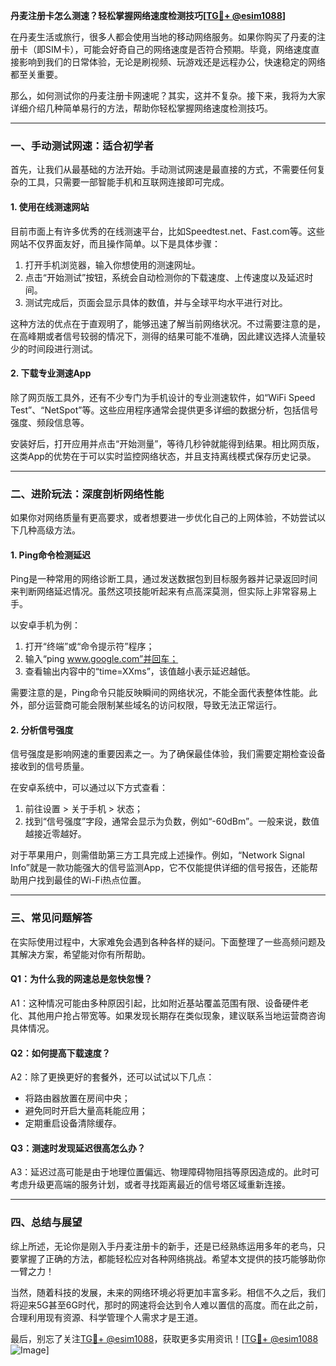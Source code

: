 **丹麦注册卡怎么测速？轻松掌握网络速度检测技巧[[TG💪+ @esim1088](https://t.me/s/esim1088)]**

在丹麦生活或旅行，很多人都会使用当地的移动网络服务。如果你购买了丹麦的注册卡（即SIM卡），可能会好奇自己的网络速度是否符合预期。毕竟，网络速度直接影响到我们的日常体验，无论是刷视频、玩游戏还是远程办公，快速稳定的网络都至关重要。

那么，如何测试你的丹麦注册卡网速呢？其实，这并不复杂。接下来，我将为大家详细介绍几种简单易行的方法，帮助你轻松掌握网络速度检测技巧。

---

### **一、手动测试网速：适合初学者**

首先，让我们从最基础的方法开始。手动测试网速是最直接的方式，不需要任何复杂的工具，只需要一部智能手机和互联网连接即可完成。

#### **1. 使用在线测速网站**
目前市面上有许多优秀的在线测速平台，比如Speedtest.net、Fast.com等。这些网站不仅界面友好，而且操作简单。以下是具体步骤：

1. 打开手机浏览器，输入你想使用的测速网址。
2. 点击“开始测试”按钮，系统会自动检测你的下载速度、上传速度以及延迟时间。
3. 测试完成后，页面会显示具体的数值，并与全球平均水平进行对比。

这种方法的优点在于直观明了，能够迅速了解当前网络状况。不过需要注意的是，在高峰期或者信号较弱的情况下，测得的结果可能不准确，因此建议选择人流量较少的时间段进行测试。

#### **2. 下载专业测速App**
除了网页版工具外，还有不少专门为手机设计的专业测速软件，如“WiFi Speed Test”、“NetSpot”等。这些应用程序通常会提供更多详细的数据分析，包括信号强度、频段信息等。

安装好后，打开应用并点击“开始测量”，等待几秒钟就能得到结果。相比网页版，这类App的优势在于可以实时监控网络状态，并且支持离线模式保存历史记录。

---

### **二、进阶玩法：深度剖析网络性能**

如果你对网络质量有更高要求，或者想要进一步优化自己的上网体验，不妨尝试以下几种高级方法。

#### **1. Ping命令检测延迟**
Ping是一种常用的网络诊断工具，通过发送数据包到目标服务器并记录返回时间来判断网络延迟情况。虽然这项技能听起来有点高深莫测，但实际上非常容易上手。

以安卓手机为例：
1. 打开“终端”或“命令提示符”程序；
2. 输入“ping www.google.com”并回车；
3. 查看输出内容中的“time=XXms”，该值越小表示延迟越低。

需要注意的是，Ping命令只能反映瞬间的网络状况，不能全面代表整体性能。此外，部分运营商可能会限制某些域名的访问权限，导致无法正常运行。

#### **2. 分析信号强度**
信号强度是影响网速的重要因素之一。为了确保最佳体验，我们需要定期检查设备接收到的信号质量。

在安卓系统中，可以通过以下方式查看：
1. 前往设置 > 关于手机 > 状态；
2. 找到“信号强度”字段，通常会显示为负数，例如“-60dBm”。一般来说，数值越接近零越好。

对于苹果用户，则需借助第三方工具完成上述操作。例如，“Network Signal Info”就是一款功能强大的信号监测App，它不仅能提供详细的信号报告，还能帮助用户找到最佳的Wi-Fi热点位置。

---

### **三、常见问题解答**

在实际使用过程中，大家难免会遇到各种各样的疑问。下面整理了一些高频问题及其解决方案，希望能对你有所帮助。

#### **Q1：为什么我的网速总是忽快忽慢？**
A1：这种情况可能由多种原因引起，比如附近基站覆盖范围有限、设备硬件老化、其他用户抢占带宽等。如果发现长期存在类似现象，建议联系当地运营商咨询具体情况。

#### **Q2：如何提高下载速度？**
A2：除了更换更好的套餐外，还可以试试以下几点：
- 将路由器放置在房间中央；
- 避免同时开启大量高耗能应用；
- 定期重启设备清除缓存。

#### **Q3：测速时发现延迟很高怎么办？**
A3：延迟过高可能是由于地理位置偏远、物理障碍物阻挡等原因造成的。此时可考虑升级更高端的服务计划，或者寻找距离最近的信号塔区域重新连接。

---

### **四、总结与展望**

综上所述，无论你是刚入手丹麦注册卡的新手，还是已经熟练运用多年的老鸟，只要掌握了正确的方法，都能轻松应对各种网络挑战。希望本文提供的技巧能够助你一臂之力！

当然，随着科技的发展，未来的网络环境必将更加丰富多彩。相信不久之后，我们将迎来5G甚至6G时代，那时的网速将会达到令人难以置信的高度。而在此之前，合理利用现有资源、科学管理个人需求才是王道。

最后，别忘了关注[TG💪+ @esim1088](https://t.me/s/esim1088)，获取更多实用资讯！[[TG💪+ @esim1088](https://t.me/s/esim1088) ![Image](https://i.postimg.cc/4NQfJmqS/Snipaste-2025-05-13-00-14-12.png)]